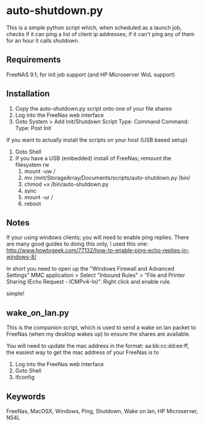 auto-shutdown.py
================

This is a simple python script which, when scheduled as a launch job, checks 
if it can ping a list of client ip addresses; if it can't ping any of them for
an hour it calls shutdown.


Requirements
------------

FreeNAS 9.1; for init job support (and HP Microserver WoL support)


Installation
------------

1. Copy the auto-shutdown.py script onto one of your file shares
2. Log into the FreeNas web interface
3. Goto System > Add Init/Shutdown Script
	Type: Command
	Command: <mount location of the auto-shutdown.py>
	Type: Post Init

If you want to actually install the scripts on your host (USB based setup)
1. Goto Shell
2. If you have a USB (embedded) install of FreeNas; remount the filesystem rw
	1. mount -uw /
	2. mv /mnt/StorageArray/Documents/scripts/auto-shutdown.py /bin/
	3. chmod +x /bin/auto-shutdown.py
	4. sync
	5. mount -ur /
	6. reboot


Notes
-----

If your using windows clients; you will need to enable ping replies.  There are
many good guides to doing this only, I used this one: 
http://www.howtogeek.com/77132/how-to-enable-ping-echo-replies-in-windows-8/

In short you need to open up the "Windows Firewall and Advanced Settings" MMC
application > Select "Inbound Rules" > "File and Printer Sharing (Echo Request - ICMPv4-In)". 
Right click and enable rule.

simple!


wake_on_lan.py
--------------

This is the companion script, which is used to send a wake on lan packet to 
FreeNas (when my desktop wakes up) to ensure the shares are avaliable.

You will need to update the mac address in the format: aa:bb:cc:dd:ee:ff, the
easiest way to get the mac address of your FreeNas is to  

1. Log into the FreeNas web interface
2. Goto Shell
3. ifconfig


Keywords
--------
FreeNas, MacOSX, Windows, Ping, Shutdown, Wake on lan, HP Microserver, N54L
